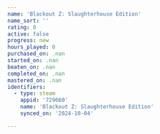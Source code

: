 ```yaml
---
name: 'Blackout Z: Slaughterhouse Edition'
name_sort: ''
rating: 0
active: false
progress: new
hours_played: 0
purchased_on: .nan
started_on: .nan
beaten_on: .nan
completed_on: .nan
mastered_on: .nan
identifiers:
  - type: steam
    appid: '729660'
    name: 'Blackout Z: Slaughterhouse Edition'
    synced_on: '2024-10-04'

---
```


